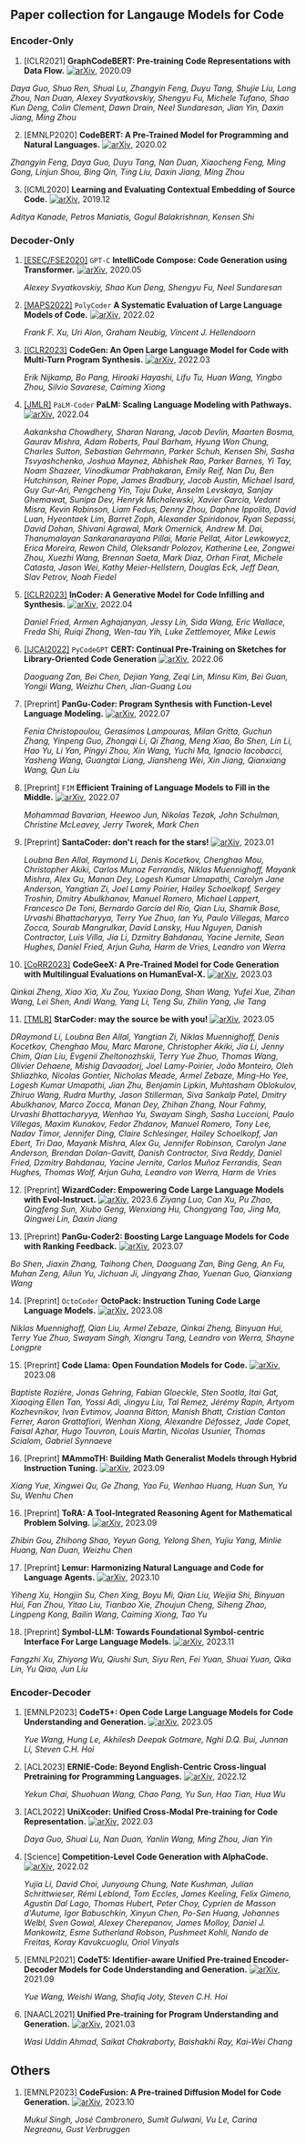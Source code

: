 ## Paper collection for Langauge Models for Code
### Encoder-Only

1. [ICLR2021] **GraphCodeBERT: Pre-training Code Representations with Data Flow.** [![arXiv](https://img.shields.io/badge/arXiv-2009.08366-b31b1b.svg)](https://arxiv.org/abs/2009.08366), 2020.09
   
  *Daya Guo, Shuo Ren, Shuai Lu, Zhangyin Feng, Duyu Tang, Shujie Liu, Long Zhou, Nan Duan, Alexey Svyatkovskiy, Shengyu Fu, Michele Tufano, Shao Kun Deng, Colin Clement, Dawn Drain, Neel Sundaresan, Jian Yin, Daxin Jiang, Ming Zhou* 


2. [EMNLP2020] **CodeBERT: A Pre-Trained Model for Programming and Natural Languages.** [![arXiv](https://img.shields.io/badge/arXiv-2002.08155-b31b1b.svg)](https://arxiv.org/abs/2002.08155), 2020.02
   
  *Zhangyin Feng, Daya Guo, Duyu Tang, Nan Duan, Xiaocheng Feng, Ming Gong, Linjun Shou, Bing Qin, Ting Liu, Daxin Jiang, Ming Zhou* 


3. [ICML2020] **Learning and Evaluating Contextual Embedding of Source Code.** [![arXiv](https://img.shields.io/badge/arXiv-2001.00059-b31b1b.svg)](https://arxiv.org/abs/2001.00059), 2019.12
   
  *Aditya Kanade, Petros Maniatis, Gogul Balakrishnan, Kensen Shi* 


### Decoder-Only
1. [[ESEC/FSE2020]](https://2020.esec-fse.org/details/esecfse-2020-industry-papers/13/IntelliCode-Compose-Code-Generation-using-Transformer) `GPT-C` **IntelliCode Compose: Code Generation using Transformer.** [![arXiv](https://img.shields.io/badge/arXiv-2005.08025-b31b1b.svg)](https://arxiv.org/abs/2005.08025), 2020.05

   *Alexey Svyatkovskiy, Shao Kun Deng, Shengyu Fu, Neel Sundaresan*

2. [[MAPS2022]](https://dl.acm.org/doi/abs/10.1145/3520312.3534862) `PolyCoder` **A Systematic Evaluation of Large Language Models of Code.** [![arXiv](https://img.shields.io/badge/arXiv-2202.13169-b31b1b.svg)](https://arxiv.org/abs/2202.13169), 2022.02

   *Frank F. Xu, Uri Alon, Graham Neubig, Vincent J. Hellendoorn*
   
3. [[ICLR2023]](https://openreview.net/forum?id=iaYcJKpY2B_) **CodeGen: An Open Large Language Model for Code with Multi-Turn Program Synthesis.** [![arXiv](https://img.shields.io/badge/arXiv-2203.13474-b31b1b.svg)](https://arxiv.org/abs/2203.13474), 2022.03

   *Erik Nijkamp, Bo Pang, Hiroaki Hayashi, Lifu Tu, Huan Wang, Yingbo Zhou, Silvio Savarese, Caiming Xiong*
   
4. [[JMLR]](https://jmlr.org/papers/v24/22-1144.html) `PaLM-Coder` **PaLM: Scaling Language Modeling with Pathways.** [![arXiv](https://img.shields.io/badge/arXiv-2204.02311-b31b1b.svg)](https://arxiv.org/abs/2204.02311), 2022.04

   *Aakanksha Chowdhery, Sharan Narang, Jacob Devlin, Maarten Bosma, Gaurav Mishra, Adam Roberts, Paul Barham, Hyung Won Chung, Charles Sutton, Sebastian Gehrmann, Parker Schuh, Kensen Shi, Sasha Tsvyashchenko, Joshua Maynez, Abhishek Rao, Parker Barnes, Yi Tay, Noam Shazeer, Vinodkumar Prabhakaran, Emily Reif, Nan Du, Ben Hutchinson, Reiner Pope, James Bradbury, Jacob Austin, Michael Isard, Guy Gur-Ari, Pengcheng Yin, Toju Duke, Anselm Levskaya, Sanjay Ghemawat, Sunipa Dev, Henryk Michalewski, Xavier Garcia, Vedant Misra, Kevin Robinson, Liam Fedus, Denny Zhou, Daphne Ippolito, David Luan, Hyeontaek Lim, Barret Zoph, Alexander Spiridonov, Ryan Sepassi, David Dohan, Shivani Agrawal, Mark Omernick, Andrew M. Dai, Thanumalayan Sankaranarayana Pillai, Marie Pellat, Aitor Lewkowycz, Erica Moreira, Rewon Child, Oleksandr Polozov, Katherine Lee, Zongwei Zhou, Xuezhi Wang, Brennan Saeta, Mark Diaz, Orhan Firat, Michele Catasta, Jason Wei, Kathy Meier-Hellstern, Douglas Eck, Jeff Dean, Slav Petrov, Noah Fiedel*

5. [[ICLR2023]](https://openreview.net/forum?id=hQwb-lbM6EL) **InCoder: A Generative Model for Code Infilling and Synthesis.** [![arXiv](https://img.shields.io/badge/arXiv-2204.05999-b31b1b.svg)](https://arxiv.org/abs/2204.05999), 2022.04

   *Daniel Fried, Armen Aghajanyan, Jessy Lin, Sida Wang, Eric Wallace, Freda Shi, Ruiqi Zhong, Wen-tau Yih, Luke Zettlemoyer, Mike Lewis*

6. [[IJCAI2022]](https://www.ijcai.org/proceedings/2022/329) `PyCodeGPT` **CERT: Continual Pre-Training on Sketches for Library-Oriented Code Generation** [![arXiv](https://img.shields.io/badge/arXiv-2206.06888-b31b1b.svg)](https://arxiv.org/abs/2206.06888), 2022.06

   *Daoguang Zan, Bei Chen, Dejian Yang, Zeqi Lin, Minsu Kim, Bei Guan, Yongji Wang, Weizhu Chen, Jian-Guang Lou*

7. [Preprint] **PanGu-Coder: Program Synthesis with Function-Level Language Modeling.** [![arXiv](https://img.shields.io/badge/arXiv-2207.11280-b31b1b.svg)](https://arxiv.org/abs/22207.11280), 2022.07

   *Fenia Christopoulou, Gerasimos Lampouras, Milan Gritta, Guchun Zhang, Yinpeng Guo, Zhongqi Li, Qi Zhang, Meng Xiao, Bo Shen, Lin Li, Hao Yu, Li Yan, Pingyi Zhou, Xin Wang, Yuchi Ma, Ignacio Iacobacci, Yasheng Wang, Guangtai Liang, Jiansheng Wei, Xin Jiang, Qianxiang Wang, Qun Liu*

8. [Preprint] `FIM` **Efficient Training of Language Models to Fill in the Middle.** [![arXiv](https://img.shields.io/badge/arXiv-2207.14255-b31b1b.svg)](https://arxiv.org/abs/2207.14255), 2022.07

   *Mohammad Bavarian, Heewoo Jun, Nikolas Tezak, John Schulman, Christine McLeavey, Jerry Tworek, Mark Chen*

9. [Preprint] **SantaCoder: don't reach for the stars!** [![arXiv](https://img.shields.io/badge/arXiv-2301.03988-b31b1b.svg)](https://arxiv.org/abs/2301.03988), 2023.01

   *Loubna Ben Allal, Raymond Li, Denis Kocetkov, Chenghao Mou, Christopher Akiki, Carlos Munoz Ferrandis, Niklas Muennighoff, Mayank Mishra, Alex Gu, Manan Dey, Logesh Kumar Umapathi, Carolyn Jane Anderson, Yangtian Zi, Joel Lamy Poirier, Hailey Schoelkopf, Sergey Troshin, Dmitry Abulkhanov, Manuel Romero, Michael Lappert, Francesco De Toni, Bernardo García del Río, Qian Liu, Shamik Bose, Urvashi Bhattacharyya, Terry Yue Zhuo, Ian Yu, Paulo Villegas, Marco Zocca, Sourab Mangrulkar, David Lansky, Huu Nguyen, Danish Contractor, Luis Villa, Jia Li, Dzmitry Bahdanau, Yacine Jernite, Sean Hughes, Daniel Fried, Arjun Guha, Harm de Vries, Leandro von Werra* 
   
10. [[CoRR2023]](https://openreview.net/forum?id=NRhaCyPhQbm) **CodeGeeX: A Pre-Trained Model for Code Generation with Multilingual Evaluations on HumanEval-X.** [![arXiv](https://img.shields.io/badge/arXiv-2303.17568-b31b1b.svg)](https://arxiv.org/abs/2303.17568), 2023.03

   *Qinkai Zheng, Xiao Xia, Xu Zou, Yuxiao Dong, Shan Wang, Yufei Xue, Zihan Wang, Lei Shen, Andi Wang, Yang Li, Teng Su, Zhilin Yang, Jie Tang* 
   

11. [[TMLR]](https://openreview.net/forum?id=KoFOg41haE) **StarCoder: may the source be with you!** [![arXiv](https://img.shields.io/badge/arXiv-2305.06161-b31b1b.svg)](https://arxiv.org/abs/2305.06161), 2023.05

   *DRaymond Li, Loubna Ben Allal, Yangtian Zi, Niklas Muennighoff, Denis Kocetkov, Chenghao Mou, Marc Marone, Christopher Akiki, Jia Li, Jenny Chim, Qian Liu, Evgenii Zheltonozhskii, Terry Yue Zhuo, Thomas Wang, Olivier Dehaene, Mishig Davaadorj, Joel Lamy-Poirier, João Monteiro, Oleh Shliazhko, Nicolas Gontier, Nicholas Meade, Armel Zebaze, Ming-Ho Yee, Logesh Kumar Umapathi, Jian Zhu, Benjamin Lipkin, Muhtasham Oblokulov, Zhiruo Wang, Rudra Murthy, Jason Stillerman, Siva Sankalp Patel, Dmitry Abulkhanov, Marco Zocca, Manan Dey, Zhihan Zhang, Nour Fahmy, Urvashi Bhattacharyya, Wenhao Yu, Swayam Singh, Sasha Luccioni, Paulo Villegas, Maxim Kunakov, Fedor Zhdanov, Manuel Romero, Tony Lee, Nadav Timor, Jennifer Ding, Claire Schlesinger, Hailey Schoelkopf, Jan Ebert, Tri Dao, Mayank Mishra, Alex Gu, Jennifer Robinson, Carolyn Jane Anderson, Brendan Dolan-Gavitt, Danish Contractor, Siva Reddy, Daniel Fried, Dzmitry Bahdanau, Yacine Jernite, Carlos Muñoz Ferrandis, Sean Hughes, Thomas Wolf, Arjun Guha, Leandro von Werra, Harm de Vries*

12. [Preprint] **WizardCoder: Empowering Code Large Language Models with Evol-Instruct.** [![arXiv](https://img.shields.io/badge/arXiv-2306.08568-b31b1b.svg)](https://arxiv.org/abs/2306.08568), 2023.6
  *Ziyang Luo, Can Xu, Pu Zhao, Qingfeng Sun, Xiubo Geng, Wenxiang Hu, Chongyang Tao, Jing Ma, Qingwei Lin, Daxin Jiang* 

13. [Preprint] **PanGu-Coder2: Boosting Large Language Models for Code with Ranking Feedback.** [![arXiv](https://img.shields.io/badge/arXiv-2307.14936-b31b1b.svg)](https://arxiv.org/abs/2307.14936), 2023.07

   *Bo Shen, Jiaxin Zhang, Taihong Chen, Daoguang Zan, Bing Geng, An Fu, Muhan Zeng, Ailun Yu, Jichuan Ji, Jingyang Zhao, Yuenan Guo, Qianxiang Wang* 

14. [Preprint] `OctoCoder` **OctoPack: Instruction Tuning Code Large Language Models.** [![arXiv](https://img.shields.io/badge/arXiv-2308.07124-b31b1b.svg)](https://arxiv.org/abs/2308.07124), 2023.08

   *Niklas Muennighoff, Qian Liu, Armel Zebaze, Qinkai Zheng, Binyuan Hui, Terry Yue Zhuo, Swayam Singh, Xiangru Tang, Leandro von Werra, Shayne Longpre*    

15. [Preprint] **Code Llama: Open Foundation Models for Code.** [![arXiv](https://img.shields.io/badge/arXiv-2308.12950-b31b1b.svg)](https://arxiv.org/abs/2308.12950), 2023.08

   *Baptiste Rozière, Jonas Gehring, Fabian Gloeckle, Sten Sootla, Itai Gat, Xiaoqing Ellen Tan, Yossi Adi, Jingyu Liu, Tal Remez, Jérémy Rapin, Artyom Kozhevnikov, Ivan Evtimov, Joanna Bitton, Manish Bhatt, Cristian Canton Ferrer, Aaron Grattafiori, Wenhan Xiong, Alexandre Défossez, Jade Copet, Faisal Azhar, Hugo Touvron, Louis Martin, Nicolas Usunier, Thomas Scialom, Gabriel Synnaeve* 

16. [Preprint] **MAmmoTH: Building Math Generalist Models through Hybrid Instruction Tuning.** [![arXiv](https://img.shields.io/badge/arXiv-2309.05653-b31b1b.svg)](https://arxiv.org/abs/2309.05653), 2023.09

   *Xiang Yue, Xingwei Qu, Ge Zhang, Yao Fu, Wenhao Huang, Huan Sun, Yu Su, Wenhu Chen* 

16. [Preprint] **ToRA: A Tool-Integrated Reasoning Agent for Mathematical Problem Solving.** [![arXiv](https://img.shields.io/badge/arXiv-2309.05653-b31b1b.svg)](https://arxiv.org/abs/2309.05653), 2023.09

   *Zhibin Gou, Zhihong Shao, Yeyun Gong, Yelong Shen, Yujiu Yang, Minlie Huang, Nan Duan, Weizhu Chen* 

17. [Preprint] **Lemur: Harmonizing Natural Language and Code for Language Agents.** [![arXiv](https://img.shields.io/badge/arXiv-2309.17452-b31b1b.svg)](https://arxiv.org/abs/2309.17452), 2023.10

   *Yiheng Xu, Hongjin Su, Chen Xing, Boyu Mi, Qian Liu, Weijia Shi, Binyuan Hui, Fan Zhou, Yitao Liu, Tianbao Xie, Zhoujun Cheng, Siheng Zhao, Lingpeng Kong, Bailin Wang, Caiming Xiong, Tao Yu* 
   
18. [Preprint] **Symbol-LLM: Towards Foundational Symbol-centric Interface For Large Language Models.** [![arXiv](https://img.shields.io/badge/arXiv-2311.09278-b31b1b.svg)](https://arxiv.org/abs/2311.09278), 2023.11

   *Fangzhi Xu, Zhiyong Wu, Qiushi Sun, Siyu Ren, Fei Yuan, Shuai Yuan, Qika Lin, Yu Qiao, Jun Liu* 

   <!-- *Fangzhi Xu, Zhiyong Wu, Qiushi Sun, Siyu Ren, Fei Yuan, Shuai Yuan, Qika Lin, Yu Qiao, Jun Liu*  [[pdf](https://arxiv.org/abs/2311.09278)], 2022.5 -->

### Encoder-Decoder

1. [EMNLP2023] **CodeT5+: Open Code Large Language Models for Code Understanding and Generation.** [![arXiv](https://img.shields.io/badge/arXiv-2305.07922-b31b1b.svg)](https://arxiv.org/abs/2305.07922), 2023.05

   *Yue Wang, Hung Le, Akhilesh Deepak Gotmare, Nghi D.Q. Bui, Junnan Li, Steven C.H. Hoi* 

2. [ACL2023] **ERNIE-Code: Beyond English-Centric Cross-lingual Pretraining for Programming Languages.** [![arXiv](https://img.shields.io/badge/arXiv-212.06742-b31b1b.svg)](https://arxiv.org/abs/2212.06742), 2022.12

   *Yekun Chai, Shuohuan Wang, Chao Pang, Yu Sun, Hao Tian, Hua Wu* 

3. [ACL2022] **UniXcoder: Unified Cross-Modal Pre-training for Code Representation.** [![arXiv](https://img.shields.io/badge/arXiv-2203.03850-b31b1b.svg)](https://arxiv.org/abs/2203.03850), 2022.03

   *Daya Guo, Shuai Lu, Nan Duan, Yanlin Wang, Ming Zhou, Jian Yin* 

4. [Science] **Competition-Level Code Generation with AlphaCode.** [![arXiv](https://img.shields.io/badge/arXiv-2203.07814-b31b1b.svg)](https://arxiv.org/abs/2203.07814), 2022.02

   *Yujia Li, David Choi, Junyoung Chung, Nate Kushman, Julian Schrittwieser, Rémi Leblond, Tom Eccles, James Keeling, Felix Gimeno, Agustin Dal Lago, Thomas Hubert, Peter Choy, Cyprien de Masson d'Autume, Igor Babuschkin, Xinyun Chen, Po-Sen Huang, Johannes Welbl, Sven Gowal, Alexey Cherepanov, James Molloy, Daniel J. Mankowitz, Esme Sutherland Robson, Pushmeet Kohli, Nando de Freitas, Koray Kavukcuoglu, Oriol Vinyals*

5. [EMNLP2021] **CodeT5: Identifier-aware Unified Pre-trained Encoder-Decoder Models for Code Understanding and Generation.** [![arXiv](https://img.shields.io/badge/arXiv-2109.00859-b31b1b.svg)](https://arxiv.org/abs/2109.00859), 2021.09

   *Yue Wang, Weishi Wang, Shafiq Joty, Steven C.H. Hoi* 

6. [NAACL2021] **Unified Pre-training for Program Understanding and Generation.** [![arXiv](https://img.shields.io/badge/arXiv-2103.06333-b31b1b.svg)](https://arxiv.org/abs/2103.06333), 2021.03

   *Wasi Uddin Ahmad, Saikat Chakraborty, Baishakhi Ray, Kai-Wei Chang* 


## Others

1. [EMNLP2023] **CodeFusion: A Pre-trained Diffusion Model for Code Generation.** [![arXiv](https://img.shields.io/badge/arXiv-2310.17680-b31b1b.svg)](https://arxiv.org/abs/2310.17680), 2023.10

   *Mukul Singh, José Cambronero, Sumit Gulwani, Vu Le, Carina Negreanu, Gust Verbruggen* 
